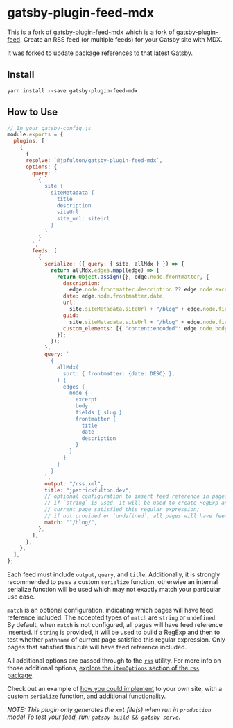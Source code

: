 # gatsby-plugin-feed-mdx

This is a fork of [gatsby-plugin-feed-mdx](https://github.com/thomaswangio/gatsby-plugin-feed-mdx)
which is a fork of
[gatsby-plugin-feed](https://github.com/gatsbyjs/gatsby/tree/master/packages/gatsby-plugin-feed). Create an RSS feed (or multiple feeds) for your Gatsby site with MDX.

It was forked to update package references to that latest Gatsby.

## Install

`yarn install --save gatsby-plugin-feed-mdx`

## How to Use

```javascript
// In your gatsby-config.js
module.exports = {
  plugins: [
    {
      {
      resolve: `@jpfulton/gatsby-plugin-feed-mdx`,
      options: {
        query: `
          {
            site {
              siteMetadata {
                title
                description
                siteUrl
                site_url: siteUrl
              }
            }
          }
        `,
        feeds: [
          {
            serialize: ({ query: { site, allMdx } }) => {
              return allMdx.edges.map((edge) => {
                return Object.assign({}, edge.node.frontmatter, {
                  description:
                    edge.node.frontmatter.description ?? edge.node.excerpt,
                  date: edge.node.frontmatter.date,
                  url:
                    site.siteMetadata.siteUrl + "/blog" + edge.node.fields.slug,
                  guid:
                    site.siteMetadata.siteUrl + "/blog" + edge.node.fields.slug,
                  custom_elements: [{ "content:encoded": edge.node.body }],
                });
              });
            },
            query: `
              {
                allMdx(
                  sort: { frontmatter: {date: DESC} },
                ) {
                  edges {
                    node {
                      excerpt
                      body
                      fields { slug }
                      frontmatter {
                        title
                        date
                        description
                      }
                    }
                  }
                }
              }
            `,
            output: "/rss.xml",
            title: "jpatrickfulton.dev",
            // optional configuration to insert feed reference in pages:
            // if `string` is used, it will be used to create RegExp and then test if pathname of
            // current page satisfied this regular expression;
            // if not provided or `undefined`, all pages will have feed reference inserted
            match: "^/blog/",
          },
        ],
      },
    },
  ],
};
```

Each feed must include `output`, `query`, and `title`. Additionally, it is strongly recommended to pass a custom `serialize` function, otherwise an internal serialize function will be used which may not exactly match your particular use case.

`match` is an optional configuration, indicating which pages will have feed reference included. The accepted types of `match` are `string` or `undefined`. By default, when `match` is not configured, all pages will have feed reference inserted. If `string` is provided, it will be used to build a RegExp and then to test whether `pathname` of current page satisfied this regular expression. Only pages that satisfied this rule will have feed reference included.

All additional options are passed through to the [`rss`][rss] utility. For more info on those additional options, [explore the `itemOptions` section of the `rss` package](https://www.npmjs.com/package/rss#itemoptions).

Check out an example of [how you could implement](https://www.gatsbyjs.org/docs/adding-an-rss-feed/) to your own site, with a custom `serialize` function, and additional functionality.

_NOTE: This plugin only generates the `xml` file(s) when run in `production` mode! To test your feed, run: `gatsby build && gatsby serve`._

[rss]: https://www.npmjs.com/package/rss
